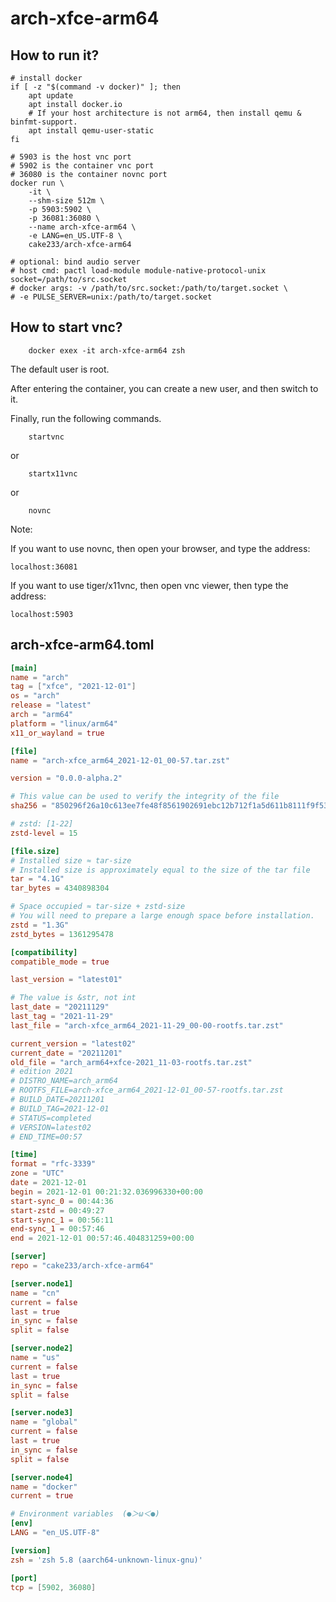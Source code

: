 # arch-xfce-arm64

## How to run it?

```shell
# install docker
if [ -z "$(command -v docker)" ]; then
    apt update
    apt install docker.io
    # If your host architecture is not arm64, then install qemu & binfmt-support.
    apt install qemu-user-static
fi

# 5903 is the host vnc port
# 5902 is the container vnc port
# 36080 is the container novnc port
docker run \
    -it \
    --shm-size 512m \
    -p 5903:5902 \
    -p 36081:36080 \
    --name arch-xfce-arm64 \
    -e LANG=en_US.UTF-8 \
    cake233/arch-xfce-arm64

# optional: bind audio server
# host cmd: pactl load-module module-native-protocol-unix socket=/path/to/src.socket
# docker args: -v /path/to/src.socket:/path/to/target.socket \
# -e PULSE_SERVER=unix:/path/to/target.socket

```

## How to start vnc?

```shell
    docker exex -it arch-xfce-arm64 zsh
```

The default user is root.

After entering the container, you can create a new user, and then switch to it.

Finally, run the following commands.

```shell
    startvnc
```

or

```shell
    startx11vnc
```

or

```shell
    novnc
```

Note:

If you want to use novnc, then open your browser, and type the address:

```
localhost:36081
```

If you want to use tiger/x11vnc, then open vnc viewer, then type the address:

```
localhost:5903
```

## arch-xfce-arm64.toml

```toml
[main]
name = "arch"
tag = ["xfce", "2021-12-01"]
os = "arch"
release = "latest"
arch = "arm64"
platform = "linux/arm64"
x11_or_wayland = true

[file]
name = "arch-xfce_arm64_2021-12-01_00-57.tar.zst"

version = "0.0.0-alpha.2"

# This value can be used to verify the integrity of the file
sha256 = "850296f26a10c613ee7fe48f8561902691ebc12b712f1a5d611b8111f9f533ff"

# zstd: [1-22]
zstd-level = 15

[file.size]
# Installed size ≈ tar-size
# Installed size is approximately equal to the size of the tar file
tar = "4.1G"
tar_bytes = 4340898304

# Space occupied ≈ tar-size + zstd-size
# You will need to prepare a large enough space before installation.
zstd = "1.3G"
zstd_bytes = 1361295478

[compatibility]
compatible_mode = true

last_version = "latest01"

# The value is &str, not int
last_date = "20211129"
last_tag = "2021-11-29"
last_file = "arch-xfce_arm64_2021-11-29_00-00-rootfs.tar.zst"

current_version = "latest02"
current_date = "20211201"
old_file = "arch_arm64+xfce-2021_11-03-rootfs.tar.zst"
# edition 2021
# DISTRO_NAME=arch_arm64
# ROOTFS_FILE=arch-xfce_arm64_2021-12-01_00-57-rootfs.tar.zst
# BUILD_DATE=20211201
# BUILD_TAG=2021-12-01
# STATUS=completed
# VERSION=latest02
# END_TIME=00:57

[time]
format = "rfc-3339"
zone = "UTC"
date = 2021-12-01
begin = 2021-12-01 00:21:32.036996330+00:00
start-sync_0 = 00:44:36
start-zstd = 00:49:27
start-sync_1 = 00:56:11
end-sync_1 = 00:57:46
end = 2021-12-01 00:57:46.404831259+00:00

[server]
repo = "cake233/arch-xfce-arm64"

[server.node1]
name = "cn"
current = false
last = true
in_sync = false
split = false

[server.node2]
name = "us"
current = false
last = true
in_sync = false
split = false

[server.node3]
name = "global"
current = false
last = true
in_sync = false
split = false

[server.node4]
name = "docker"
current = true

# Environment variables  (●＞ω＜●)
[env]
LANG = "en_US.UTF-8"

[version]
zsh = 'zsh 5.8 (aarch64-unknown-linux-gnu)'

[port]
tcp = [5902, 36080]
```
